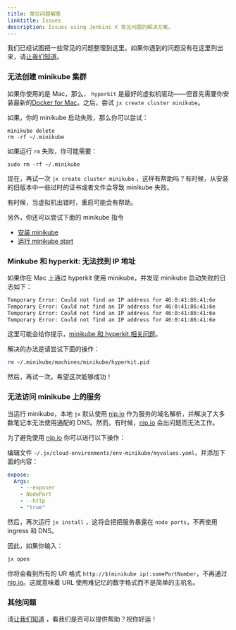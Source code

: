 ```yaml
---
title: 常见问题解答
linktitle: Issues
description: Issues using Jenkins X 常见问题的解决方案。
---
```


我们已经试图把一些常见的问题整理到这里。如果你遇到的问题没有在这里列出来，请[让我们知道](https://github.com/jenkins-x/jx/issues/new)。


### 无法创建 minikube 集群

如果你使用的是 Mac，那么， `hyperkit` 是最好的虚拟机驱动——但首先需要你安装最新的[Docker for Mac](https://docs.docker.com/docker-for-mac/install/)。之后，尝试 `jx create cluster minikube`。

如果，你的 minikube 启动失败，那么你可以尝试：

    minikube delete
    rm -rf ~/.minikube

如果运行 `rm` 失败，你可能需要：

    sudo rm -rf ~/.minikube

现在，再试一次 `jx create cluster minikube` ，这样有帮助吗？有时候，从安装的旧版本中一些过时的证书或者文件会导致 minikube 失败。

有时候，当虚拟机出错时，重启可能会有帮助。

另外，你还可以尝试下面的 minikube 指令

* [安装 minikube](https://github.com/kubernetes/minikube#installation)
* [运行 minikube start](https://github.com/kubernetes/minikube#quickstart)

### Minkube 和 hyperkit: 无法找到 IP 地址

如果你在 Mac 上通过 hyperkit 使用 minikube，并发现 minikube 启动失败的日志如下：

```sh
Temporary Error: Could not find an IP address for 46:0:41:86:41:6e
Temporary Error: Could not find an IP address for 46:0:41:86:41:6e
Temporary Error: Could not find an IP address for 46:0:41:86:41:6e
Temporary Error: Could not find an IP address for 46:0:41:86:41:6e
```

这里可能会给你提示，[minikube 和 hyperkit 相关问题](https://github.com/kubernetes/minikube/issues/1926#issuecomment-356378525)。

解决的办法是请尝试下面的操作：

```sh
rm ~/.minikube/machines/minikube/hyperkit.pid
```

然后，再试一次。希望这次能够成功！

### 无法访问 minikube 上的服务

当运行 minikube，本地 `jx` 默认使用 [nip.io](http://nip.io/) 作为服务的域名解析，并解决了大多数笔记本无法使用通配的 DNS。然而，有时候，[nip.io](http://nip.io/) 会出问题而无法工作。

为了避免使用 [nip.io](http://nip.io/) 你可以进行以下操作：

编辑文件 `~/.jx/cloud-environments/env-minikube/myvalues.yaml`，并添加下面的内容：

```yaml
expose:
  Args:
    - --exposer
    - NodePort
    - --http
    - "true"
```

然后，再次运行 `jx install` ，这将会把把服务暴露在 `node ports`，不再使用 ingress 和 DNS。

因此，如果你输入：

```sh
jx open
```

你将会看到所有的 UR 格式 `http://$(minikube ip):somePortNumber`，不再通过 [nip.io](http://nip.io/)。这就意味着 URL 使用难记忆的数字格式而不是简单的主机名。

### 其他问题

请[让我们知道](https://github.com/jenkins-x/jx/issues/new) ，看我们是否可以提供帮助？祝你好运！
